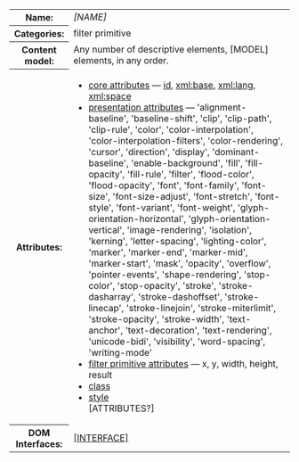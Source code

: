 <table class="definition-table">
  <tr>
    <th>Name:</th>
    <td><dfn element>[NAME]</dfn>
  </tr>
  <tr>
    <th>Categories:</th>
    <td><a>filter primitive</a></td>
  </tr>
  <tr>
    <th>Content model:</th>
    <td>
      Any number of <a>descriptive elements</a>, [MODEL] elements, in any order.
    </td>
  </tr>
  <tr>
    <th>Attributes:</th>
    <td>
      <ul class=no-bullets>
        <li>
          <a href='https://www.w3.org/TR/2011/REC-SVG11-20110816/intro.html#TermCoreAttributes'>core attributes</a><span class=expanding> — <a href='https://www.w3.org/TR/2011/REC-SVG11-20110816/struct.html#IDAttribute'><span class=attr-name>id</span></a>,
          <a href='https://www.w3.org/TR/2011/REC-SVG11-20110816/struct.html#XMLBaseAttribute'><span class=attr-name>xml:base</span></a>, <a href='https://www.w3.org/TR/2011/REC-SVG11-20110816/struct.html#XMLLangAttribute'><span class=attr-name>xml:lang</span></a>,
          <a href='https://www.w3.org/TR/2011/REC-SVG11-20110816/struct.html#XMLSpaceAttribute'><span class=attr-name>xml:space</span></a></span>
        </li>
        <li>
          <a href='http://www.w3.org/TR/2008/REC-SVGTiny12-20081222/intro.html#TermPresentationAttribute'>presentation attributes</a><span class=expanding> — 'alignment-baseline', 'baseline-shift', 'clip', 'clip-path', 'clip-rule', 'color', 'color-interpolation', 'color-interpolation-filters', 'color-rendering', 'cursor', 'direction', 'display', 'dominant-baseline', 'enable-background', 'fill', 'fill-opacity', 'fill-rule', 'filter', 'flood-color', 'flood-opacity', 'font', 'font-family', 'font-size', 'font-size-adjust', 'font-stretch', 'font-style', 'font-variant', 'font-weight', 'glyph-orientation-horizontal', 'glyph-orientation-vertical', 'image-rendering', 'isolation', 'kerning', 'letter-spacing', 'lighting-color', 'marker', 'marker-end', 'marker-mid', 'marker-start', 'mask', 'opacity', 'overflow', 'pointer-events', 'shape-rendering', 'stop-color', 'stop-opacity', 'stroke', 'stroke-dasharray', 'stroke-dashoffset', 'stroke-linecap', 'stroke-linejoin', 'stroke-miterlimit', 'stroke-opacity', 'stroke-width', 'text-anchor', 'text-decoration', 'text-rendering', 'unicode-bidi', 'visibility', 'word-spacing', 'writing-mode'</span>
        </li>
        <li>
          <a href='#filter-primitive-attributes'>filter primitive attributes</a>
          <span class=expanding> —
            <a element-attr for=filter-primitive>x</a>,
            <a element-attr for=filter-primitive>y</a>,
            <a element-attr for=filter-primitive>width</a>,
            <a element-attr for=filter-primitive>height</a>,
            <a element-attr for=filter-primitive>result</a>
          </span>
        </li>
        <li>
          <a href='https://www.w3.org/TR/2011/REC-SVG11-20110816/styling.html#ClassAttribute'><span class=attr-name>class</span></a>
        </li>
        <li>
          <a href='https://www.w3.org/TR/2011/REC-SVG11-20110816/styling.html#StyleAttribute'><span class=attr-name>style</span></a>
        </li>
        [ATTRIBUTES?]
      </ul>
    </td>
  </tr>
  <tr>
    <th>DOM Interfaces:</th>
    <td><a class=idlinterface href='#Interface[INTERFACE]'>[INTERFACE]</a></td>
  </tr>
</table>